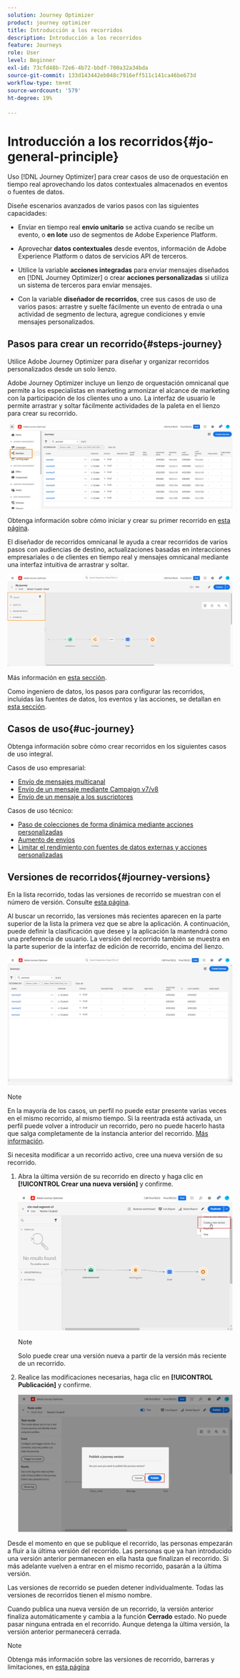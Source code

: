 ```yaml
---
solution: Journey Optimizer
product: journey optimizer
title: Introducción a los recorridos
description: Introducción a los recorridos
feature: Journeys
role: User
level: Beginner
exl-id: 73cfd48b-72e6-4b72-bbdf-700a32a34bda
source-git-commit: 133d143442eb048c7916eff511c141ca46be673d
workflow-type: tm+mt
source-wordcount: '579'
ht-degree: 19%

---
```



# Introducción a los recorridos{#jo-general-principle}

Uso [!DNL Journey Optimizer] para crear casos de uso de orquestación en tiempo real aprovechando los datos contextuales almacenados en eventos o fuentes de datos.

Diseñe escenarios avanzados de varios pasos con las siguientes capacidades:

* Enviar en tiempo real **envío unitario** se activa cuando se recibe un evento, o **en lote** uso de segmentos de Adobe Experience Platform.

* Aprovechar **datos contextuales** desde eventos, información de Adobe Experience Platform o datos de servicios API de terceros.

* Utilice la variable **acciones integradas** para enviar mensajes diseñados en [!DNL Journey Optimizer] o crear **acciones personalizadas** si utiliza un sistema de terceros para enviar mensajes.

* Con la variable **diseñador de recorridos**, cree sus casos de uso de varios pasos: arrastre y suelte fácilmente un evento de entrada o una actividad de segmento de lectura, agregue condiciones y envíe mensajes personalizados.

## Pasos para crear un recorrido{#steps-journey}

Utilice Adobe Journey Optimizer para diseñar y organizar recorridos personalizados desde un solo lienzo.

Adobe Journey Optimizer incluye un lienzo de orquestación omnicanal que permite a los especialistas en marketing armonizar el alcance de marketing con la participación de los clientes uno a uno. La interfaz de usuario le permite arrastrar y soltar fácilmente actividades de la paleta en el lienzo para crear su recorrido.

![](assets/interface-journeys.png)

Obtenga información sobre cómo iniciar y crear su primer recorrido en [esta página](journey-gs.md).

El diseñador de recorridos omnicanal le ayuda a crear recorridos de varios pasos con audiencias de destino, actualizaciones basadas en interacciones empresariales o de clientes en tiempo real y mensajes omnicanal mediante una interfaz intuitiva de arrastrar y soltar.

![](assets/journey38.png)

Más información en [esta sección](using-the-journey-designer.md).

Como ingeniero de datos, los pasos para configurar las recorridos, incluidas las fuentes de datos, los eventos y las acciones, se detallan en [esta sección](../configuration/about-data-sources-events-actions.md).


## Casos de uso{#uc-journey}

Obtenga información sobre cómo crear recorridos en los siguientes casos de uso integral.

Casos de uso empresarial:

* [Envío de mensajes multicanal](journeys-uc.md)
* [Envío de un mensaje mediante Campaign v7/v8](campaign-classic-use-case.md)
* [Envío de un mensaje a los suscriptores](message-to-subscribers-uc.md)

Casos de uso técnico:

* [Paso de colecciones de forma dinámica mediante acciones personalizadas](collections.md)
* [Aumento de envíos](ramp-up-deliveries-uc.md)
* [Limitar el rendimiento con fuentes de datos externas y acciones personalizadas](limit-throughput.md)

## Versiones de recorridos{#journey-versions}

En la lista recorrido, todas las versiones de recorrido se muestran con el número de versión. Consulte [esta página](../building-journeys/using-the-journey-designer.md).

Al buscar un recorrido, las versiones más recientes aparecen en la parte superior de la lista la primera vez que se abre la aplicación. A continuación, puede definir la clasificación que desee y la aplicación la mantendrá como una preferencia de usuario. La versión del recorrido también se muestra en la parte superior de la interfaz de edición de recorrido, encima del lienzo.

![](assets/journeyversions1.png)

>[!NOTE]
>
>En la mayoría de los casos, un perfil no puede estar presente varias veces en el mismo recorrido, al mismo tiempo. Si la reentrada está activada, un perfil puede volver a introducir un recorrido, pero no puede hacerlo hasta que salga completamente de la instancia anterior del recorrido. [Más información](end-journey.md).

Si necesita modificar a un recorrido activo, cree una nueva versión de su recorrido.

1. Abra la última versión de su recorrido en directo y haga clic en **[!UICONTROL Crear una nueva versión]** y confirme.

   ![](assets/journeyversions2.png)

   >[!NOTE]
   >
   >Solo puede crear una versión nueva a partir de la versión más reciente de un recorrido.

1. Realice las modificaciones necesarias, haga clic en **[!UICONTROL Publicación]** y confirme.

   ![](assets/journeyversions3.png)

Desde el momento en que se publique el recorrido, las personas empezarán a fluir a la última versión del recorrido. Las personas que ya han introducido una versión anterior permanecen en ella hasta que finalizan el recorrido. Si más adelante vuelven a entrar en el mismo recorrido, pasarán a la última versión.

Las versiones de recorrido se pueden detener individualmente. Todas las versiones de recorridos tienen el mismo nombre.

Cuando publica una nueva versión de un recorrido, la versión anterior finaliza automáticamente y cambia a la función **Cerrado** estado. No puede pasar ninguna entrada en el recorrido. Aunque detenga la última versión, la versión anterior permanecerá cerrada.

>[!NOTE]
>
>Obtenga más información sobre las versiones de recorrido, barreras y limitaciones, en [esta página](../start/guardrails.md#journey-versions-limitations)